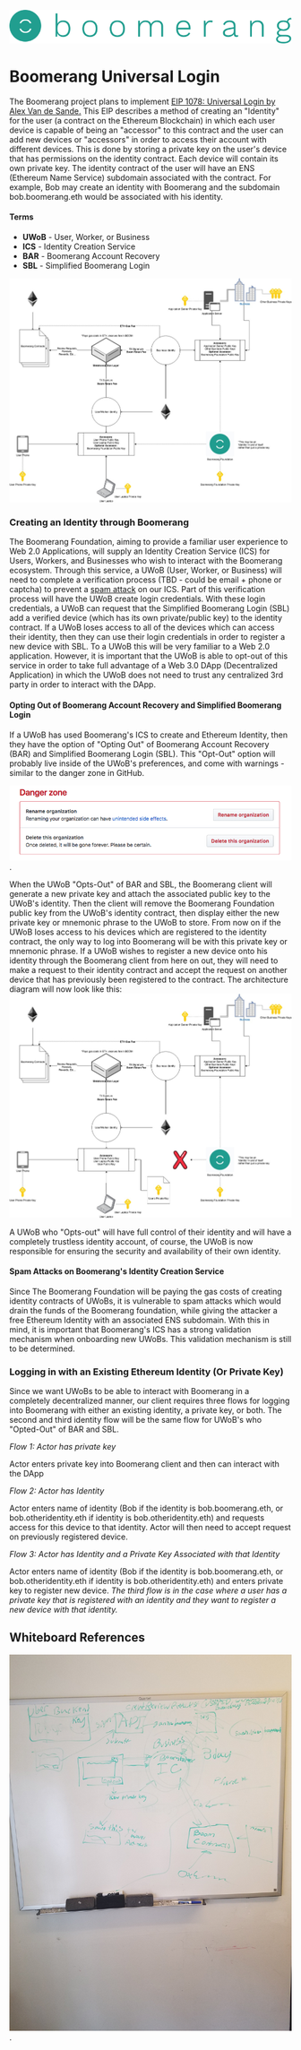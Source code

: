 ![Boomerang Logo](https://github.com/BoomerangProject/boomerang-wiki/blob/master/images/logo.png "Boomerang Logo")
# Boomerang Universal Login
The Boomerang project plans to implement [EIP 1078: Universal Login by Alex Van de Sande.](https://eips.ethereum.org/EIPS/eip-1078)
This EIP describes a method of creating an "Identity" for the user (a contract on the Ethereum Blockchain) in which 
each user device is capable of being an "accessor" to this contract and the user can add new devices or "accessors" in
order to access their account with different devices. This is done by storing a private key on the user's device that 
has permissions on the identity contract. Each device will contain its own private key. The identity contract of the 
user will have an ENS (Ethereum Name Service) subdomain associated with the contract. For example, Bob may create an 
identity with Boomerang and the subdomain bob.boomerang.eth would be associated with his identity.

#### Terms
* **UWoB** - User, Worker, or Business
* **ICS** - Identity Creation Service
* **BAR** - Boomerang Account Recovery
* **SBL** - Simplified Boomerang Login

![Boomerang Universal Login](imgs/BoomerangUniversalLogin.jpg "Boomerang Universal Login Architecture Diagram")


### Creating an Identity through Boomerang
The Boomerang Foundation, aiming to provide a familiar user experience to Web 2.0 Applications, will supply an Identity Creation Service (ICS) for Users, Workers, and Businesses who wish to interact with the Boomerang ecosystem. Through this service, a UWoB (User, Worker, or Business) will need to complete a verification process (TBD - could be email + phone or captcha) to prevent a [spam attack](https://github.com/BoomerangProject/boomerang-wiki/blob/master/architecture/UniversalLogin.md#spam-attacks-on-boomerangs-identity-creation-service) on our ICS. Part of this verification process will have the UWoB create login credentials. With these login credentials, a UWoB can request that the Simplified Boomerang Login (SBL) add a verified device (which has its own private/public key) to the identity contract. If a UWoB loses access to all of the devices which can access their identity, then they can use their login credentials in order to register a new device with SBL. To a UWoB this will be very familiar to a Web 2.0 application. However, it is important that the UWoB is able to opt-out of this service in order to take full advantage of a Web 3.0 DApp (Decentralized Application) in which the UWoB does not need to trust any centralized 3rd party in order to interact with the DApp.

#### Opting Out of Boomerang Account Recovery and Simplified Boomerang Login
If a UWoB has used Boomerang's ICS  to create and Ethereum Identity, then they have the option of "Opting Out" of Boomerang Account Recovery (BAR) and Simplified Boomerang Login (SBL). This "Opt-Out" option will probably live inside of the UWoB's preferences, and come with warnings - similar to the danger zone in GitHub.

![Github Danger Zone](imgs/DangerZone.png "Github Danger Zone").

When the UWoB "Opts-Out" of BAR and SBL, the Boomerang client will generate a new private key and attach the associated public key to the UWoB's identity. Then the client will remove the Boomerang Foundation public key from the UWoB's identity contract, then display either the new private key or mnemonic phrase to the UWoB to store. From now on if the UWoB loses access to his devices which are registered to the identity contract, the only way to log into Boomerang will be with this private key or mnemonic phrase. If a UWoB wishes to register a new device onto his identity through the Boomerang client from here on out, they will need to make a request to their identity contract and accept the request on another device that has previously been registered to the contract.
The architecture diagram will now look like this:
![Boomerang Universal Login Opt-out](imgs/BoomerangUniversalSignInOptOut.jpg "Boomerang Universal Login Opt-out")

A UWoB who "Opts-out" will have full control of their identity and will have a completely trustless identity account, of course, the UWoB is now responsible for ensuring the security and availability of their own identity.

#### Spam Attacks on Boomerang's Identity Creation Service
Since The Boomerang Foundation will be paying the gas costs of creating identity contracts of UWoBs, it is vulnerable to spam attacks which would drain the funds of the Boomerang foundation, while giving the attacker a free Ethereum Identity with an associated ENS subdomain. With this in mind, it is important that Boomerang's ICS has a strong validation mechanism when onboarding new UWoBs. This validation mechanism is still to be determined.

### Logging in with an Existing Ethereum Identity (Or Private Key)
Since we want UWoBs to be able to interact with Boomerang in a completely decentralized manner, our client requires three flows for logging into Boomerang with either an existing identity, a private key, or both. The second and third identity flow will be the same flow for UWoB's who "Opted-Out" of BAR and SBL.

*Flow 1: Actor has private key*

Actor enters private key into Boomerang client and then can interact with the DApp 

*Flow 2: Actor has Identity*

Actor enters name of identity (Bob if the identity is bob.boomerang.eth, or bob.otheridentity.eth if identity is bob.otheridentity.eth) and requests access for this device to that identity. Actor will then need to accept request on previously registered device. 

*Flow 3: Actor has Identity and a Private Key Associated with that Identity*

Actor enters name of identity (Bob if the identity is bob.boomerang.eth, or bob.otheridentity.eth if identity is bob.otheridentity.eth) and enters private key to register new device.
*The third flow is in the case where a user has a private key that is registered with an identity and they want to register a new device with that identity.*


## Whiteboard References
![Universal Login Whiteboard Reference](imgs/UniversalLoginWhiteboard.jpg "Universal Login Whiteboard Reference").
